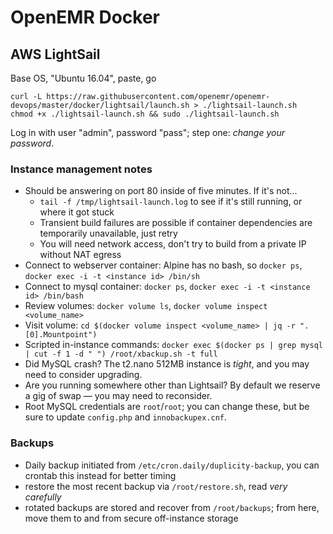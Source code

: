 # OpenEMR Docker

## AWS LightSail

Base OS, "Ubuntu 16.04", paste, go
```
curl -L https://raw.githubusercontent.com/openemr/openemr-devops/master/docker/lightsail/launch.sh > ./lightsail-launch.sh
chmod +x ./lightsail-launch.sh && sudo ./lightsail-launch.sh
```

Log in with user "admin", password "pass"; step one: *change your password*.

### Instance management notes

 * Should be answering on port 80 inside of five minutes. If it's not...
   * `tail -f /tmp/lightsail-launch.log` to see if it's still running, or where it got stuck
   * Transient build failures are possible if container dependencies are temporarily unavailable, just retry
   * You will need network access, don't try to build from a private IP without NAT egress
 * Connect to webserver container: Alpine has no bash, so `docker ps`, `docker exec -i -t <instance id> /bin/sh`
 * Connect to mysql container: `docker ps`, `docker exec -i -t <instance id> /bin/bash`
 * Review volumes: `docker volume ls`, `docker volume inspect <volume_name>`
 * Visit volume: `cd $(docker volume inspect <volume_name> | jq -r ".[0].Mountpoint")`
 * Scripted in-instance commands: `docker exec $(docker ps | grep mysql | cut -f 1 -d " ") /root/xbackup.sh -t full`
 * Did MySQL crash? The t2.nano 512MB instance is *tight*, and you may need to consider upgrading.
 * Are you running somewhere other than Lightsail? By default we reserve a gig of swap &mdash; you may need to reconsider.
 * Root MySQL credentials are `root`/`root`; you can change these, but be sure to update `config.php` and `innobackupex.cnf`.

### Backups

 * Daily backup initiated from `/etc/cron.daily/duplicity-backup`, you can crontab this instead for better timing
 * restore the most recent backup via `/root/restore.sh`, read *very carefully*
 * rotated backups are stored and recover from `/root/backups`; from here, move them to and from secure off-instance storage
